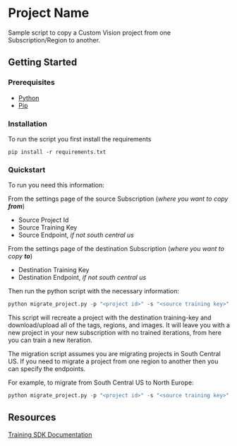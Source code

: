 # Project Name

Sample script to copy a Custom Vision project from one Subscription/Region to another.

## Getting Started

### Prerequisites

* [Python](https://www.python.org/downloads/)
* [Pip](https://pip.pypa.io/en/stable/installing/)

### Installation

To run the script you first install the requirements
```
pip install -r requirements.txt
```

### Quickstart

To run you need this information:

From the settings page of the source Subscription (_where you want to copy **from**_)
* Source Project Id
* Source Training Key
* Source Endpoint, _if not south central us_

From the settings page of the destination Subscription (_where you want to copy **to**_)
* Destination Training Key
* Destination Endpoint, _if not south central us_

Then run the python script with the necessary information:
```Python
python migrate_project.py -p "<project id>" -s "<source training key>" -d "<destination training key>"
```

This script will recreate a project with the destination training-key and download/upload all of the tags, regions, and images. It will leave you with a new project in your new subscription with no trained iterations, from here you can train a new iteration.

The migration script assumes you are migrating projects in South Central US. If you need to migrate a project from one region to another then you can specify the endpoints. 

For example, to migrate from South Central US to North Europe:

```Python
python migrate_project.py -p "<project id>" -s "<source training key>" -se "https://southcentralus.api.cognitive.microsoft.com" -d "<destination training key>" -de "https://northeurope.api.cognitive.microsoft.com"
```

## Resources

[Training SDK Documentation](https://southcentralus.dev.cognitive.microsoft.com/docs/services/Custom_Vision_Training_3.0/operations/5c771cdcbf6a2b18a0c3b7fa)
